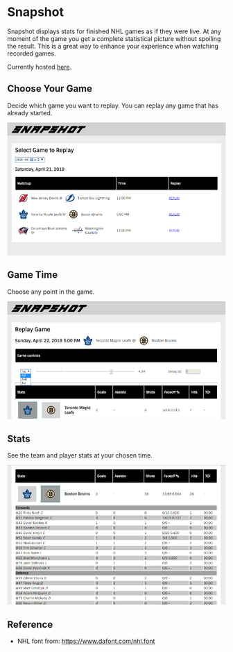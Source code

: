 # Snapshot
Snapshot displays stats for finished NHL games as if they were live. At any moment of the game you get a complete statistical picture without spoiling the result. This is a great way to enhance your experience when watching recorded games.

Currently hosted [here](http://ec2-18-236-182-65.us-west-2.compute.amazonaws.com).

## Choose Your Game
Decide which game you want to replay. You can replay any game that has already started.

![alt text](https://github.com/jtenhave/Snapshot/blob/master/images/SelectGame.png "Select")

## Game Time
Choose any point in the game.

![alt text](https://github.com/jtenhave/Snapshot/blob/master/images/GameControls.png "Controls")

## Stats
See the team and player stats at your chosen time.

![alt text](https://github.com/jtenhave/Snapshot/blob/master/images/PlayerStats.png "Stats")

## Reference
 - NHL font from: https://www.dafont.com/nhl.font

